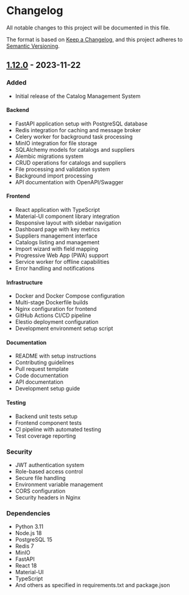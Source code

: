 # Changelog

All notable changes to this project will be documented in this file.

The format is based on [Keep a Changelog](https://keepachangelog.com/en/1.0.0/),
and this project adheres to [Semantic Versioning](https://semver.org/spec/v2.0.0.html).

## [1.12.0] - 2023-11-22

### Added
- Initial release of the Catalog Management System

#### Backend
- FastAPI application setup with PostgreSQL database
- Redis integration for caching and message broker
- Celery worker for background task processing
- MinIO integration for file storage
- SQLAlchemy models for catalogs and suppliers
- Alembic migrations system
- CRUD operations for catalogs and suppliers
- File processing and validation system
- Background import processing
- API documentation with OpenAPI/Swagger

#### Frontend
- React application with TypeScript
- Material-UI component library integration
- Responsive layout with sidebar navigation
- Dashboard page with key metrics
- Suppliers management interface
- Catalogs listing and management
- Import wizard with field mapping
- Progressive Web App (PWA) support
- Service worker for offline capabilities
- Error handling and notifications

#### Infrastructure
- Docker and Docker Compose configuration
- Multi-stage Dockerfile builds
- Nginx configuration for frontend
- GitHub Actions CI/CD pipeline
- Elestio deployment configuration
- Development environment setup script

#### Documentation
- README with setup instructions
- Contributing guidelines
- Pull request template
- Code documentation
- API documentation
- Development setup guide

#### Testing
- Backend unit tests setup
- Frontend component tests
- CI pipeline with automated testing
- Test coverage reporting

### Security
- JWT authentication system
- Role-based access control
- Secure file handling
- Environment variable management
- CORS configuration
- Security headers in Nginx

### Dependencies
- Python 3.11
- Node.js 18
- PostgreSQL 15
- Redis 7
- MinIO
- FastAPI
- React 18
- Material-UI
- TypeScript
- And others as specified in requirements.txt and package.json

[1.12.0]: https://github.com/gaidar0yegor/catalogV1.12/releases/tag/v1.12.0

